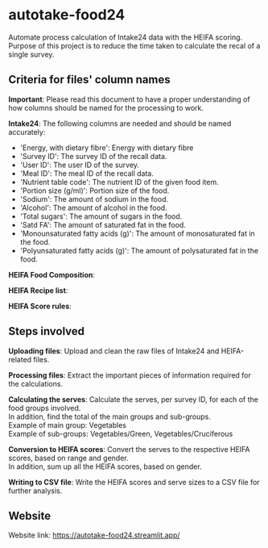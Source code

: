 # autotake-food24

Automate process calculation of Intake24 data with the HEIFA scoring. \
Purpose of this project is to reduce the time taken to calculate the recal
of a single survey.

## Criteria for files' column names

**Important**: Please read this document to have a proper understanding of how columns should be named for the processing to work.

**Intake24**: The following columns are needed and should be named accurately:
- 'Energy, with dietary fibre': Energy with dietary fibre
- 'Survey ID': The survey ID of the recall data.
- 'User ID': The user ID of the survey.
- 'Meal ID': The meal ID of the recall data.
- 'Nutrient table code': The nutrient ID of the given food item.
- 'Portion size (g/ml)': Portion size of the food.
- 'Sodium': The amount of sodium in the food.
- 'Alcohol': The amount of alcohol in the food.
- 'Total sugars': The amount of sugars in the food.
- 'Satd FA': The amount of saturated fat in the food.
- 'Monounsaturated fatty acids (g)': The amount of monosaturated fat in the food.
- 'Polyunsaturated fatty acids (g)': The amount of polysaturated fat in the food.

**HEIFA Food Composition**:

**HEIFA Recipe list**:

**HEIFA Score rules**:

## Steps involved

**Uploading files**: Upload and clean the raw files of Intake24 and HEIFA-related files.

**Processing files**: Extract the important pieces of information required for the calculations.

**Calculating the serves**: Calculate the serves, per survey ID, for each of the food groups involved. \
In addition, find the total of the main groups and sub-groups. \
Example of main group: Vegetables \
Example of sub-groups: Vegetables/Green, Vegetables/Cruciferous

**Conversion to HEIFA scores**: Convert the serves to the respective HEIFA scores, based on range and gender. \
In addition, sum up all the HEIFA scores, based on gender.

**Writing to CSV file**: Write the HEIFA scores and serve sizes to a CSV file for further analysis.

## Website

Website link: https://autotake-food24.streamlit.app/

